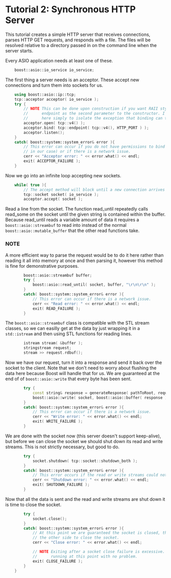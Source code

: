
Tutorial 2: Synchronous HTTP Server
===================================

This tutorial creates a simple HTTP server that receives connections, parses HTTP GET requests, and
responds with a file. The files will be resolved relative to a directory passed in on the command
line when the server starts.

Every ASIO application needs at least one of these.

```cpp
    boost::asio::io_service io_service;
```

The first thing a server needs is an acceptor. These accept new connections and turn them into
sockets for us.

```cpp
    using boost::asio::ip::tcp;
    tcp::acceptor acceptor( io_service );
    try {
        // NOTE This can be done upon construction if you want RAII style code by passing the
        //      endpoint as the second parameter to the constructor. I have done it separately
        //      here simply to isolate the exception that binding can throw.
        acceptor.open( tcp::v4() );
        acceptor.bind( tcp::endpoint( tcp::v4(), HTTP_PORT ) );
        acceptor.listen();
    }
    catch( boost::system::system_error& error ){
        // This error can occur if you do not have permissions to bind to the socket specified (80
        // in our case) or if there is a network issue.
        cerr << "Acceptor error: " << error.what() << endl;
        exit( ACCEPTOR_FAILURE );
    }
```

Now we go into an infinite loop accepting new sockets.

```cpp
    while( true ){
        // The accept method will block until a new connection arrives at the port we are bound to.
        tcp::socket socket( io_service );
        acceptor.accept( socket );
```

Read a line from the socket. The function read_until repeatedly calls read_some on the socket until
the given string is contained within the buffer. Because read_until reads a variable amount of data
it requires a `boost::asio::streambuf` to read into instead of the normal
`boost::asio::mutable_buffer` that the other read functions take.

### NOTE ###
A more efficient way to parse the request would be to do it here rather than reading it all into
memory at once and then parsing it, however this method is fine for demonstrative purposes.

```cpp
        boost::asio::streambuf buffer;
        try {
            boost::asio::read_until( socket, buffer, "\r\n\r\n" );
        }
        catch( boost::system::system_error& error ){
            // This error can occur if there is a network issue.
            cerr << "Read error: " << error.what() << endl;
            exit( READ_FAILURE );
        }
```

The `boost::asio::streambuf` class is compatible with the STL stream classes, so we can easilly get
at the data by just wrapping it in a `std::istream` and then using STL functions for reading lines.

```cpp
        istream stream( &buffer );
        stringstream request;
        stream >> request.rdbuf();
```

Now we have our request, turn it into a response and send it back over the socket to the client.
Note that we don't need to worry about flushing the data here because Boost will handle that for us.
We are guaranteed at the end of of `boost::asio::write` that every byte has been sent.

```cpp
        try {
            const string& response = generateResponse( pathToRoot, request );
            boost::asio::write( socket, boost::asio::buffer( response ) );
        }
        catch( boost::system::system_error& error ){
            // This error can occur if there is a network issue.
            cerr << "Write error: " << error.what() << endl;
            exit( WRITE_FAILURE );
        }
```

We are done with the socket now (this server doesn't support keep-alive), but before we can close
the socket we should shut down its read and write streams. This is not strictly necessary, but good
to do.

```cpp
        try {
            socket.shutdown( tcp::socket::shutdown_both );
        }
        catch( boost::system::system_error& error ){
            // This error occurs if the read or write streams could not be shutdown for some reason.
            cerr << "Shutdown error: " << error.what() << endl;
            exit( SHUTDOWN_FAILURE );
        }
```

Now that all the data is sent and the read and write streams are shut down it is time to close the
socket.

```cpp
        try {
            socket.close();
        }
        catch( boost::system::system_error& error ){
            // At this point we are guaranteed the socket is closed, there was just an issue telling
            // the other side to close the socket.
            cerr << "Close error: " << error.what() << endl;

            // NOTE Exiting after a socket close failure is excessive. The server could continue
            //      running at this point with no problem.
            exit( CLOSE_FAILURE );
        }
    }
```

